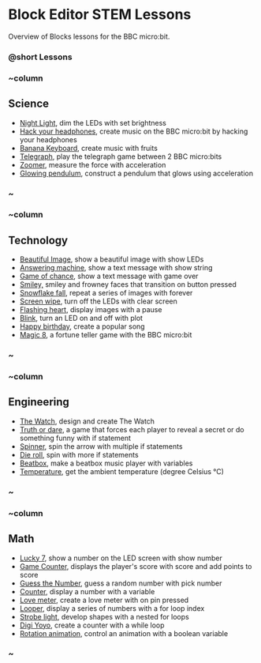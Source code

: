# Block Editor STEM Lessons

Overview of Blocks lessons for the BBC micro:bit.

### @short Lessons

### ~column 

## Science

* [Night Light](/lessons/night-light), dim the LEDs with set brightness
* [Hack your headphones](/lessons/hack-your-headphones), create music on the BBC micro:bit by hacking your headphones
* [Banana Keyboard](/lessons/banana-keyboard), create music with fruits
* [Telegraph](/lessons/telegraph), play the telegraph game between 2 BBC micro:bits
* [Zoomer](/lessons/zoomer), measure the force with acceleration
* [Glowing pendulum](/lessons/glowing-pendulum), construct a pendulum that glows using acceleration

### ~

### ~column 

## Technology

* [Beautiful Image](/lessons/beautiful-image), show a beautiful image with show LEDs
* [Answering machine](/lessons/answering-machine), show a text message with show string
* [Game of chance](/lessons/game-of-chance), show a text message with game over
* [Smiley,](/lessons/smiley) smiley and frowney faces that transition on button pressed
* [Snowflake fall](/lessons/snowflake-fall), repeat a series of images with forever
* [Screen wipe](/lessons/screen-wipe), turn off the LEDs with clear screen
* [Flashing heart](/lessons/flashing-heart), display images with a pause
* [Blink](/lessons/blink), turn an LED on and off with plot
* [Happy birthday](/lessons/happy-birthday), create a popular song
* [Magic 8](/lessons/magic-8), a fortune teller game with the BBC micro:bit

### ~

### ~column 

## Engineering

* [The Watch](/lessons/the-watch), design and create The Watch
* [Truth or dare](/lessons/truth-or-dare), a game that forces each player to reveal a secret or do something funny with if statement
* [Spinner](/lessons/spinner), spin the arrow with multiple if statements
* [Die roll](/lessons/die-roll), spin with more if statements
* [Beatbox](/lessons/beatbox), make a beatbox music player with variables
* [Temperature](/lessons/temperature), get the ambient temperature (degree Celsius °C)

### ~

### ~column 

## Math

* [Lucky 7](/lessons/lucky-7), show a number on the LED screen with show number
* [Game Counter](/lessons/game-counter), displays the player's score with score and add points to score
* [Guess the Number](/lessons/guess-the-number),  guess a random number with pick number
* [Counter](/lessons/counter), display a number with a variable
* [Love meter](/lessons/love-meter), create a love meter with on pin pressed
* [Looper](/lessons/looper), display a series of numbers with a for loop index
* [Strobe light](/lessons/strobe-light), develop shapes with a nested for loops
* [Digi Yoyo](/lessons/digi-yoyo), create a counter with a while loop
* [Rotation animation](/lessons/rotation-animation), control an animation with a boolean variable

### ~

